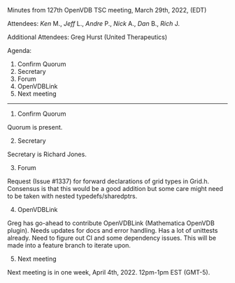 Minutes from 127th OpenVDB TSC meeting, March 29th, 2022, (EDT)

Attendees: *Ken* M., *Jeff* L., *Andre* P., *Nick* A., *Dan* B., *Rich* J.

Additional Attendees: Greg Hurst (United Therapeutics)

Agenda:

1) Confirm Quorum
2) Secretary
3) Forum
4) OpenVDBLink
5) Next meeting 

------------------------
1) Confirm Quorum

Quorum is present.

2) Secretary 

Secretary is Richard Jones.

3) Forum 

Request (Issue #1337) for forward declarations of grid types in Grid.h. Consensus is that this would be a good addition but some care might need to be taken with nested typedefs/sharedptrs. 

4) OpenVDBLink

Greg has go-ahead to contribute OpenVDBLink (Mathematica OpenVDB plugin). Needs updates for docs and error handling. Has a lot of unittests already. Need to figure out CI and some dependency issues. This will be made into a feature branch to iterate upon. 

5) Next meeting 

Next meeting is in one week, April 4th, 2022. 12pm-1pm EST (GMT-5).